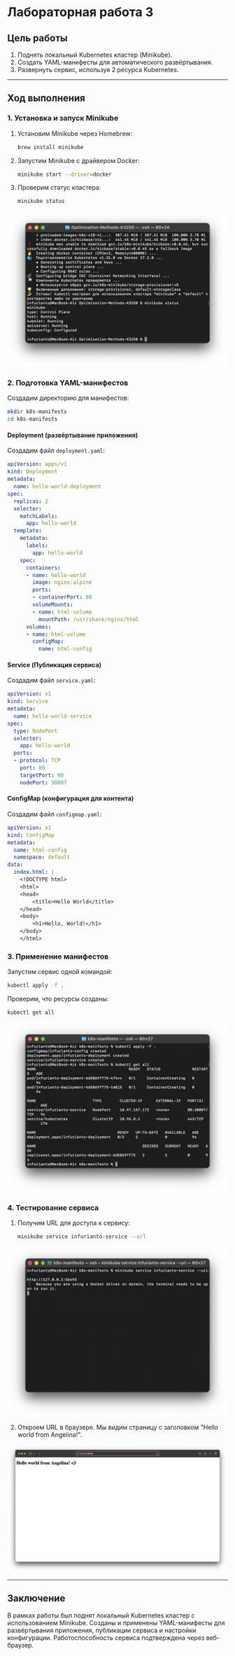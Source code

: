 # Лабораторная работа 3

## Цель работы

1. Поднять локальный Kubernetes кластер (Minikube).
2. Создать YAML-манифесты для автоматического развёртывания.
3. Развернуть сервис, используя 2 ресурса Kubernetes.

---

## Ход выполнения

### 1. Установка и запуск Minikube

1. Установим Minikube через Homebrew:
   ```bash
   brew install minikube
   ```

2. Запустим Minikube с драйвером Docker:
   ```bash
   minikube start --driver=docker
   ```

3. Проверим статус кластера:
   ```bash
   minikube status
   ```

![Image 1](images/lab3_image_1.png)

### 2. Подготовка YAML-манифестов

Создадим директорию для манифестов:
```bash
mkdir k8s-manifests
cd k8s-manifests
```

#### Deployment (развёртывание приложения)
Создадим файл `deployment.yaml`:
```yaml
apiVersion: apps/v1
kind: Deployment
metadata:
  name: hello-world-deployment
spec:
  replicas: 2
  selector:
    matchLabels:
      app: hello-world
  template:
    metadata:
      labels:
        app: hello-world
    spec:
      containers:
      - name: hello-world
        image: nginx:alpine
        ports:
        - containerPort: 80
        volumeMounts:
        - name: html-volume
          mountPath: /usr/share/nginx/html
      volumes:
      - name: html-volume
        configMap:
          name: html-config
```

#### Service (Публикация сервиса)
Создадим файл `service.yaml`:
```yaml
apiVersion: v1
kind: Service
metadata:
  name: hello-world-service
spec:
  type: NodePort
  selector:
    app: hello-world
  ports:
  - protocol: TCP
    port: 80
    targetPort: 80
    nodePort: 30007
```

#### ConfigMap (конфигурация для контента)
Создадим файл `configmap.yaml`:
```yaml
apiVersion: v1
kind: ConfigMap
metadata:
  name: html-config
  namespace: default
data:
  index.html: |
    <!DOCTYPE html>
    <html>
    <head>
        <title>Hello World</title>
    </head>
    <body>
        <h1>Hello, World!</h1>
    </body>
    </html>
```

### 3. Применение манифестов

Запустим сервис одной командой:
```bash
kubectl apply -f .
```

Проверим, что ресурсы созданы:
```bash
kubectl get all
```

![Image 2](images/lab3_image_2.png)

### 4. Тестирование сервиса

1. Получим URL для доступа к сервису:
   ```bash
   minikube service infurianto-service --url
   ```

![Image 3](images/lab3_image_3.png)

2. Откроем URL в браузере. Мы видим страницу с заголовком "Hello world from Angelina!".

![Image 4](images/lab3_image_4.png)

---

## Заключение

В рамках работы был поднят локальный Kubernetes кластер с использованием Minikube. Созданы и применены YAML-манифесты для развёртывания приложения, публикации сервиса и настройки конфигурации. Работоспособность сервиса подтверждена через веб-браузер.
